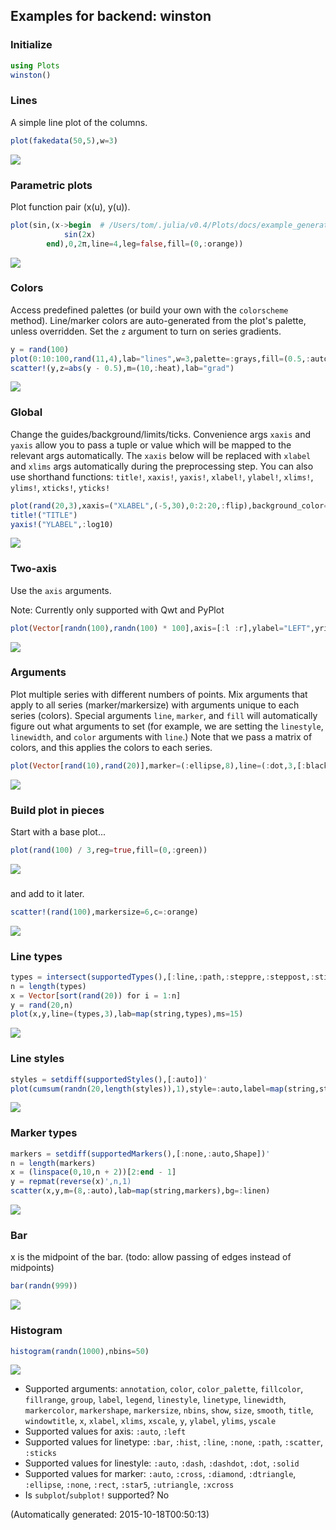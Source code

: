 ## Examples for backend: winston

### Initialize

```julia
using Plots
winston()
```

### Lines

A simple line plot of the columns.

```julia
plot(fakedata(50,5),w=3)
```

![](img/winston/winston_example_1.png)

### Parametric plots

Plot function pair (x(u), y(u)).

```julia
plot(sin,(x->begin  # /Users/tom/.julia/v0.4/Plots/docs/example_generation.jl, line 50:
            sin(2x)
        end),0,2π,line=4,leg=false,fill=(0,:orange))
```

![](img/winston/winston_example_3.png)

### Colors

Access predefined palettes (or build your own with the `colorscheme` method).  Line/marker colors are auto-generated from the plot's palette, unless overridden.  Set the `z` argument to turn on series gradients.

```julia
y = rand(100)
plot(0:10:100,rand(11,4),lab="lines",w=3,palette=:grays,fill=(0.5,:auto))
scatter!(y,z=abs(y - 0.5),m=(10,:heat),lab="grad")
```

![](img/winston/winston_example_4.png)

### Global

Change the guides/background/limits/ticks.  Convenience args `xaxis` and `yaxis` allow you to pass a tuple or value which will be mapped to the relevant args automatically.  The `xaxis` below will be replaced with `xlabel` and `xlims` args automatically during the preprocessing step. You can also use shorthand functions: `title!`, `xaxis!`, `yaxis!`, `xlabel!`, `ylabel!`, `xlims!`, `ylims!`, `xticks!`, `yticks!`

```julia
plot(rand(20,3),xaxis=("XLABEL",(-5,30),0:2:20,:flip),background_color=RGB(0.2,0.2,0.2),leg=false)
title!("TITLE")
yaxis!("YLABEL",:log10)
```

![](img/winston/winston_example_5.png)

### Two-axis

Use the `axis` arguments.

Note: Currently only supported with Qwt and PyPlot

```julia
plot(Vector[randn(100),randn(100) * 100],axis=[:l :r],ylabel="LEFT",yrightlabel="RIGHT")
```

![](img/winston/winston_example_6.png)

### Arguments

Plot multiple series with different numbers of points.  Mix arguments that apply to all series (marker/markersize) with arguments unique to each series (colors).  Special arguments `line`, `marker`, and `fill` will automatically figure out what arguments to set (for example, we are setting the `linestyle`, `linewidth`, and `color` arguments with `line`.)  Note that we pass a matrix of colors, and this applies the colors to each series.

```julia
plot(Vector[rand(10),rand(20)],marker=(:ellipse,8),line=(:dot,3,[:black :orange]))
```

![](img/winston/winston_example_7.png)

### Build plot in pieces

Start with a base plot...

```julia
plot(rand(100) / 3,reg=true,fill=(0,:green))
```

![](img/winston/winston_example_8.png)

### 

and add to it later.

```julia
scatter!(rand(100),markersize=6,c=:orange)
```

![](img/winston/winston_example_9.png)

### Line types



```julia
types = intersect(supportedTypes(),[:line,:path,:steppre,:steppost,:sticks,:scatter])'
n = length(types)
x = Vector[sort(rand(20)) for i = 1:n]
y = rand(20,n)
plot(x,y,line=(types,3),lab=map(string,types),ms=15)
```

![](img/winston/winston_example_11.png)

### Line styles



```julia
styles = setdiff(supportedStyles(),[:auto])'
plot(cumsum(randn(20,length(styles)),1),style=:auto,label=map(string,styles),w=5)
```

![](img/winston/winston_example_12.png)

### Marker types



```julia
markers = setdiff(supportedMarkers(),[:none,:auto,Shape])'
n = length(markers)
x = (linspace(0,10,n + 2))[2:end - 1]
y = repmat(reverse(x)',n,1)
scatter(x,y,m=(8,:auto),lab=map(string,markers),bg=:linen)
```

![](img/winston/winston_example_13.png)

### Bar

x is the midpoint of the bar. (todo: allow passing of edges instead of midpoints)

```julia
bar(randn(999))
```

![](img/winston/winston_example_14.png)

### Histogram



```julia
histogram(randn(1000),nbins=50)
```

![](img/winston/winston_example_15.png)

- Supported arguments: `annotation`, `color`, `color_palette`, `fillcolor`, `fillrange`, `group`, `label`, `legend`, `linestyle`, `linetype`, `linewidth`, `markercolor`, `markershape`, `markersize`, `nbins`, `show`, `size`, `smooth`, `title`, `windowtitle`, `x`, `xlabel`, `xlims`, `xscale`, `y`, `ylabel`, `ylims`, `yscale`
- Supported values for axis: `:auto`, `:left`
- Supported values for linetype: `:bar`, `:hist`, `:line`, `:none`, `:path`, `:scatter`, `:sticks`
- Supported values for linestyle: `:auto`, `:dash`, `:dashdot`, `:dot`, `:solid`
- Supported values for marker: `:auto`, `:cross`, `:diamond`, `:dtriangle`, `:ellipse`, `:none`, `:rect`, `:star5`, `:utriangle`, `:xcross`
- Is `subplot`/`subplot!` supported? No

(Automatically generated: 2015-10-18T00:50:13)